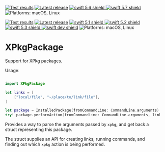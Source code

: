 [comment]: <> (Header Generated by ActionBuilderTool 1.0)

[![Test results][tests shield]][actions] [![Latest release][release shield]][releases] [![swift 5.6 shield] ![swift 5.7 shield]][swift] ![Platforms: macOS, Linux][platforms shield]

[release shield]: https://img.shields.io/github/v/release/elegantchaos/XPkgPackage
[platforms shield]: https://img.shields.io/badge/platforms-macOS_Linux-lightgrey.svg?style=flat "macOS, Linux"
[tests shield]: https://github.com/elegantchaos/XPkgPackage/workflows/Tests/badge.svg
[swift 5.6 shield]: https://img.shields.io/badge/swift-5.6-F05138.svg "Swift 5.6"
[swift 5.7 shield]: https://img.shields.io/badge/swift-5.7-F05138.svg "Swift 5.7"

[swift]: https://swift.org
[releases]: https://github.com/elegantchaos/XPkgPackage/releases
[actions]: https://github.com/elegantchaos/XPkgPackage/actions

[comment]: <> (End of ActionBuilderTool Header)

[comment]: <> (Header Generated by ActionStatus 1.0.2 - 320)

[![Test results][tests shield]][actions] [![Latest release][release shield]][releases] [![swift 5.1 shield] ![swift 5.2 shield] ![swift 5.3 shield] ![swift dev shield]][swift] ![Platforms: macOS, Linux][platforms shield]

[release shield]: https://img.shields.io/github/v/release/elegantchaos/XPkgPackage
[platforms shield]: https://img.shields.io/badge/platforms-macOS_Linux-lightgrey.svg?style=flat "macOS, Linux"
[tests shield]: https://github.com/elegantchaos/XPkgPackage/workflows/Tests/badge.svg
[swift 5.1 shield]: https://img.shields.io/badge/swift-5.1-F05138.svg "Swift 5.1"
[swift 5.2 shield]: https://img.shields.io/badge/swift-5.2-F05138.svg "Swift 5.2"
[swift 5.3 shield]: https://img.shields.io/badge/swift-5.3-F05138.svg "Swift 5.3"
[swift dev shield]: https://img.shields.io/badge/swift-dev-F05138.svg "Swift dev"

[swift]: https://swift.org
[releases]: https://github.com/elegantchaos/XPkgPackage/releases
[actions]: https://github.com/elegantchaos/XPkgPackage/actions

[comment]: <> (End of ActionStatus Header)

# XPkgPackage

Support for XPkg packages.

Usage:

```swift

import XPkgPackage

let links = [
    ["local/file", "~/place/to/link/file"],
]

let package = InstalledPackage(fromCommandLine: CommandLine.arguments)
try! package.performAction(fromCommandLine: CommandLine.arguments, links: links)

```

Provides a way to parse the arguments passed by `xpkg`, and get back a struct representing this package.

The struct supplies an API for creating links, running commands, and finding out which `xpkg` action is being performed.
